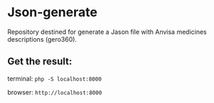 # Json-generate
Repository destined for generate a Jason file with Anvisa medicines descriptions (gero360).

## Get the result:

terminal: `php -S localhost:8000`

browser: `http://localhost:8000`
